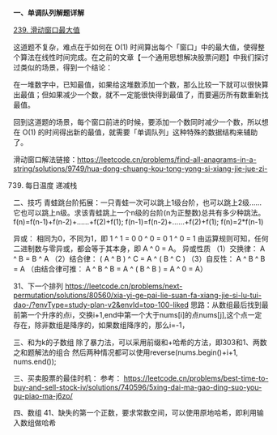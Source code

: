 **一、单调队列解题详解**

[239. 滑动窗口最大值](https://leetcode.cn/problems/sliding-window-maximum/)

这道题不复杂，难点在于如何在 O(1) 时间算出每个「窗口」中的最大值，使得整个算法在线性时间完成。在之前的文章【一个通用思想解决股票问题】中我们探讨过类似的场景，得到一个结论：

在一堆数字中，已知最值，如果给这堆数添加一个数，那么比较一下就可以很快算出最值；但如果减少一个数，就不一定能很快得到最值了，而要遍历所有数重新找最值。

回到这道题的场景，每个窗口前进的时候，要添加一个数同时减少一个数，所以想在 O(1) 的时间得出新的最值，就需要「单调队列」这种特殊的数据结构来辅助了。

滑动窗口解法链接：https://leetcode.cn/problems/find-all-anagrams-in-a-string/solutions/9749/hua-dong-chuang-kou-tong-yong-si-xiang-jie-jue-zi-

739. 每日温度
      递减栈

二、技巧
青蛙跳台阶拓展：一只青蛙一次可以跳上1级台阶，也可以跳上2级……它也可以跳上n级。求该青蛙跳上一个n级的台阶(n为正整数)总共有多少种跳法。
f(n)=f(n-1)+f(n-2)+……+f(2)+f(1);
f(n-1)=f(n-2)+……+f(2)+f(1);
f(n)=2*f(n-1)


异或：
相同为0，不同为1，即
1 ^ 1 = 0
0 ^ 0 = 0
1 ^ 0 = 1
由运算规则可知，任何二进制数与零异或，都会等于其本身，即 A ^ 0 = A。
异或性质
（1）交换律： A ^ B = B ^ A
（2）结合律： ( A ^ B ) ^ C = A ^ ( B ^ C )
（3）自反性： A ^ B ^ B = A （由结合律可推： A ^ B ^ B = A ^ ( B ^ B ) = A ^ 0 = A）


31、下一个排列
https://leetcode.cn/problems/next-permutation/solutions/80560/xia-yi-ge-pai-lie-suan-fa-xiang-jie-si-lu-tui-dao-/?envType=study-plan-v2&envId=top-100-liked
思路：从数组最后找到最前第一个升序的点i，交换i+1,end中第一个大于nums[i]的点nums[j],这个点一定存在，除非数组是降序的，如果数组降序的，那么i=-1，


三、和为k的子数组
除了暴力法，可以采用前缀和+哈希的方法，即303和1、两数之和题解法的组合
然后两种情况都可以使用reverse(nums.begin()+i+1, nums.end());


三、买卖股票的最佳时机：
参考：
https://leetcode.cn/problems/best-time-to-buy-and-sell-stock-iv/solutions/740596/5xing-dai-ma-gao-ding-suo-you-gu-piao-ma-j6zo/


四、数组
41、缺失的第一个正数，要求常数空间，可以使用原地哈希，即利用输入数组做哈希

